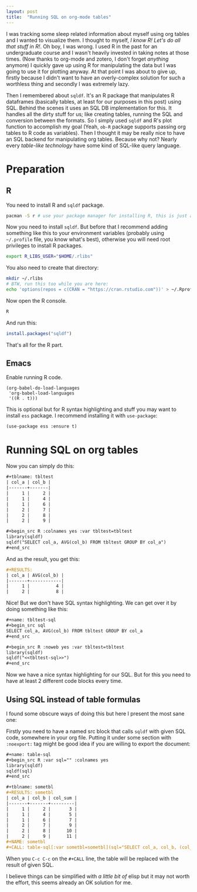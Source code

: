 ```yaml
---
layout: post
title:  "Running SQL on org-mode tables"
---
```


I was tracking some sleep related information about myself using org tables and I wanted to visualize them. I thought to myself, _I know R! Let's do all that stuff in R!_. Oh boy, I was wrong. I used R in the past for an undergraduate course and I wasn't heavily invested in taking notes at those times. (Now thanks to org-mode and zotero, I don't forget _anything_ anymore) I quickly gave up using R for manipulating the data but I was going to use it for plotting anyway. At that point I was about to give up, firstly because I didn't want to have an overly-complex solution for such a worthless thing and secondly I was extremely lazy.

Then I remembered about `sqldf`. It's an R package that manipulates R dataframes (basically tables, at least for our purposes in this post) using SQL. Behind the scenes it uses an SQL DB implementation for this. It handles all the dirty stuff for us; like creating tables, running the SQL and conversion between the formats. So I simply used `sqldf` and R's plot function to accomplish my goal (Yeah, `ob-R` package supports passing org tables to R code as variables). Then I thought it may be really nice to have an SQL backend for manipulating org tables. Because why not? Nearly every _table-like technology_ have some kind of SQL-like query language.

# Preparation
## R
You need to install R and `sqldf` package.

```sh
pacman -S r # use your package manager for installing R, this is just an example for Arch
```

Now you need to install `sqldf`. But before that I recommend adding something like this to your environment variables (probably using `~/.profile` file, you know what's best), otherwise you will need root privileges to install R packages.

```sh
export R_LIBS_USER="$HOME/.rlibs"
```

You also need to create that directory:

```sh
mkdir ~/.rlibs
# BTW, run this too while you are here:
echo 'options(repos = c(CRAN = "https://cran.rstudio.com"))' > ~/.Rprofile
```

Now open the R console.

```sh
R
```

And run this:

```r
install.packages("sqldf")
```

That's all for the R part.

## Emacs
Enable running R code.

```elisp
(org-babel-do-load-languages
 'org-babel-load-languages
 '((R . t)))
```

This is optional but for R syntax highlighting and stuff you may want to install `ess` package. I recommend installing it with `use-package`:

```elisp
(use-package ess :ensure t)
```

# Running SQL on org tables
Now you can simply do this:

```org
#+tblname: tbltest
| col_a | col_b |
|-------+-------|
|     1 |     2 |
|     1 |     4 |
|     1 |     6 |
|     2 |     7 |
|     2 |     8 |
|     2 |     9 |

#+begin_src R :colnames yes :var tbltest=tbltest
library(sqldf)
sqldf("SELECT col_a, AVG(col_b) FROM tbltest GROUP BY col_a")
#+end_src
```

And as the result, you get this:

```org
#+RESULTS:
| col_a | AVG(col_b) |
|-------+------------|
|     1 |          4 |
|     2 |          8 |
```

Nice! But we don't have SQL syntax highlighting. We can get over it by doing something like this:

```org
#+name: tbltest-sql
#+begin_src sql
SELECT col_a, AVG(col_b) FROM tbltest GROUP BY col_a
#+end_src

#+begin_src R :noweb yes :var tbltest=tbltest
library(sqldf)
sqldf("<<tbltest-sql>>")
#+end_src
```

Now we have a nice syntax highlighting for our SQL. But for this you need to have at least 2 different code blocks every time.

## Using SQL instead of table formulas
I found some obscure ways of doing this but here I present the most sane one:

Firstly you need to have a named src block that calls `sqldf` with given SQL code, somewhere in your org file. Putting it under some section with `:noexport:` tag might be good idea if you are willing to export the document:
```org
#+name: table-sql
#+begin_src R :var sql="" :colnames yes
library(sqldf)
sqldf(sql)
#+end_src
```

```org
#+tblname: sometbl
#+RESULTS: sometbl
| col_a | col_b | col_sum |
|-------+-------+---------|
|     1 |     2 |       3 |
|     1 |     4 |       5 |
|     1 |     6 |       7 |
|     2 |     7 |       9 |
|     2 |     8 |      10 |
|     2 |     9 |      11 |
#+NAME: sometbl
#+CALL: table-sql[:var sometbl=sometbl](sql="SELECT col_a, col_b, (col_a + col_b) as col_sum FROM sometbl")
```

When you `C-c C-c` on the `#+CALL` line, the table will be replaced with the result of given SQL.

I believe things can be simplified with _a little bit of_ elisp but it may not worth the effort, this seems already an OK solution for me.
